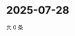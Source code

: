 # 2025-07-28

共 0 条

<!-- BEGIN ZHIHUVIDEO -->
<!-- 最后更新时间 Mon Jul 28 2025 06:11:22 GMT+0800 (China Standard Time) -->

<!-- END ZHIHUVIDEO -->
